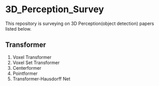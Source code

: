 # 3D_Perception_Survey
This repository is surveying on 3D Perception(object detection) papers listed below.

## Transformer
1. Voxel Transformer
2. Voxel Set Transformer
3. Centerformer
4. Pointformer
5. Transformer-Hausdorff Net
